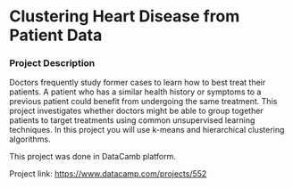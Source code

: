 # Clustering Heart Disease from Patient Data
### Project Description
Doctors frequently study former cases to learn how to best treat their patients. A patient who has a similar health history or symptoms to a previous patient could benefit from undergoing the same treatment. This project investigates whether doctors might be able to group together patients to target treatments using common unsupervised learning techniques. In this project you will use k-means and hierarchical clustering algorithms.

This project was done in DataCamb platform.

Project link: https://www.datacamp.com/projects/552
